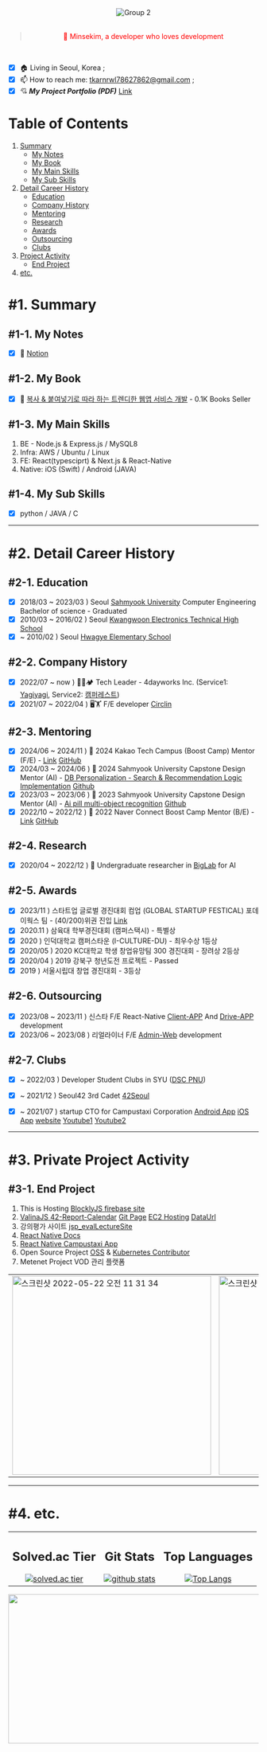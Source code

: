 <!--
**Mins97/Mins97** is a ✨ _special_ ✨ repository because its `README.md` (this file) appears on your GitHub profile.
Here are some ideas to get you started:
-->
<div align="center">
  <img src="https://github.com/minsekim1/minsekim1/assets/23623248/ff701424-487e-4536-a847-1fa79c38c022" alt="Group 2"/>
  <br/>
  <br/>
  <div>
    <blockquote style="color:red;">👋 Minsekim, a developer who loves development</blockquote>
    <br/>
  </div>
</div>

- [x] 🏠 Living in Seoul, Korea ;
- [x] 📫 How to reach me: tkarnrwl78627862@gmail.com ;
- [x] 💘 ***My Project Portfolio (PDF)*** [Link](https://github.com/minsekim1/minsekim1/blob/main/minsekim_portfolio.pdf)

# Table of Contents
1. [Summary](#1-summary)
   - [My Notes](#1-1-my-notes)
   - [My Book](#1-2-my-book)
   - [My Main Skills](#1-3-my-main-skills)
   - [My Sub Skills](#1-4-my-sub-skills)
2. [Detail Career History](#2-detail-career-history)
   - [Education](#2-1-education)
   - [Company History](#2-2-company-history)
   - [Mentoring](#2-3-mentoring)
   - [Research](#2-4-research)
   - [Awards](#2-5-awards)
   - [Outsourcing](#2-6-outsourcing)
   - [Clubs](#2-7-clubs)
3. [Project Activity](#3-project-activity)
   - [End Project](#3-1-end-project)
4. [etc.](#5-etc) 

# #1. Summary
## #1-1. My Notes
- [x] 💾 [Notion](https://minsekim1.notion.site/f8262160d67a4315873a615d460b2980?pvs=4)
## #1-2. My Book
- [x] 📘 [복사 & 붙여넣기로 따라 하는 트렌디한 웹앱 서비스 개발](https://fastcampus.co.kr/books/211716) - 0.1K Books Seller
## #1-3. My Main Skills
1. BE - Node.js & Express.js / MySQL8
2. Infra: AWS / Ubuntu / Linux
3. FE: React(typesciprt) & Next.js & React-Native
4. Native: iOS (Swift) / Android (JAVA)
## #1-4. My Sub Skills
- [X] python / JAVA / C


---


# #2. Detail Career History

## #2-1. Education
- [x] 2018/03 ~ 2023/03 ) Seoul [Sahmyook University](https://www.syu.ac.kr/) Computer Engineering Bachelor of science - Graduated
- [x] 2010/03 ~ 2016/02 ) Seoul [Kwangwoon Electronics Technical High School](https://kwangwoon.sen.hs.kr/)
- [x] ~ 2010/02 ) Seoul [Hwagye Elementary School](https://hwagye.sen.es.kr/)

## #2-2. Company History
- [x] 2022/07 ~ now ) 👨‍💻🏕️ Tech Leader - 4dayworks Inc. (Service1: [Yagiyagi](https://www.yagiyagi.kr), Service2: [캠퍼레스트](https://www.camperest.kr/))
- [x] 2021/07 ~ 2022/04 ) 🖥️🏋 F/E developer [Circlin](https://www.google.com/search?q=%EC%8D%A8%ED%81%B4%EC%9D%B8&oq=%EC%8D%A8%ED%81%B4%EC%9D%B8&aqs=chrome..69i57j69i59l2.1489j0j7&sourceid=chrome&ie=UTF-8)

## #2-3. Mentoring
- [x] 2024/06 ~ 2024/11 ) 🏫 2024 Kakao Tech Campus (Boost Camp) Mentor (F/E) - [Link](https://www.kakaotechcampus.com/) [GitHub](https://github.com/kakao-tech-campus-2nd-step2)
- [X] 2024/03 ~ 2024/06 ) 🏫 2024 Sahmyook University Capstone Design Mentor (AI) - [DB Personalization - Search & Recommendation Logic Implementation](https://minsekim1.notion.site/DB-47a6af268ef742f5a498df3948759e40?pvs=4) [Github](https://github.com/SWproject-syu/capstone-2024-DB-search)
- [X] 2023/03 ~ 2023/06 ) 🏫 2023 Sahmyook University Capstone Design Mentor (AI) - [Ai pill multi-object recognition](https://www.notion.so/OCR-8dfd799d977a45d98ad79d2da3911dee?pvs=4) [Github](https://github.com/SWproject-syu)
- [x] 2022/10 ~ 2022/12 ) 🏫 2022 Naver Connect Boost Camp Mentor (B/E) - [Link](https://boostcamp.connect.or.kr) [GitHub](https://github.com/boostcampwm-2022)

## #2-4. Research
- [x] 2020/04 ~ 2022/12 ) 🏫 Undergraduate researcher in [BigLab](https://cafe.naver.com/biglab) for AI

## #2-5. Awards
- [X] 2023/11 ) 스타트업 글로벌 경진대회 컴업 (GLOBAL STARTUP FESTICAL) 포데이웍스 팀 - (40/200)위권 진입 [Link](https://www.comeup.org/stars/alumni)
- [X] 2020.11 ) 삼육대 학부경진대회 (캠퍼스택시) - 특별상
- [X] 2020 ) 인덕대학교 캠퍼스타운 (I-CULTURE-DU) - 최우수상 1등상
- [X] 2020/05 ) 2020 KC대학교 학생 창업유망팀 300 경진대회 - 장려상 2등상
- [X] 2020/04 ) 2019 강북구 청년도전 프로젝트 - Passed
- [X] 2019 ) 서울시립대 창업 경진대회 - 3등상

## #2-6. Outsourcing
- [X] 2023/08 ~ 2023/11 ) 신스타 F/E React-Native [Client-APP](https://play.google.com/store/apps/details?id=com.shinstarr.clientapp) And [Drive-APP](https://play.google.com/store/apps/details?id=com.olhso.driver.app) development
- [X] 2023/06 ~ 2023/08 ) 리얼라이너 F/E [Admin-Web](https://realigner.vercel.app/) development

## #2-7. Clubs
- [x] ~ 2022/03 ) Developer Student Clubs in SYU ([DSC PNU](https://sites.google.com/view/dscsahmyook))
- [x] ~ 2021/12 ) Seoul42 3rd Cadet [42Seoul](https://42seoul.kr)
- [x] ~ 2021/07 ) startup CTO for Campustaxi Corporation [Android App](https://play.google.com/store/apps/details?id=com.campustaxi.campustaxi&hl=ko&gl=US) [iOS App](https://apps.apple.com/app/id1534509768) [website](https://campustaxi.modoo.at) [Youtube1](https://www.youtube.com/watch?v=5P2Nu_oR_a4) [Youtube2](https://www.youtube.com/watch?v=lEqMnIXH4QA)


---


# #3. Private Project Activity
## #3-1. End Project
1. This is Hosting [BlocklyJS firebase site](https://blocklyjs.web.app)
2. [ValinaJS 42-Report-Calendar](https://github.com/Mins97/42-Report-Calendar) [Git Page](https://mins97.github.io/42-Report-Calendar) [EC2 Hosting](http://42report.today/?id=jo) [DataUrl](http://42report.today/intra?id=jo)
3. 강의평가 사이트 [jsp_evalLectureSite](https://github.com/Mins97/jsp_evalLectureSite)
4. [React Native Docs](https://github.com/React-Native-docs/React-Native-docs)
5. [React Native Campustaxi App](https://github.com/Mins97/CampusTaxi)
6. Open Source Project [OSS](https://www.oss.kr) & [Kubernetes Contributor](https://kubernetes.io/ko/docs/home)
7. Metenet Project VOD 관리 플랫폼
<table>
  <tr>
    <td><img width="400" alt="스크린샷 2022-05-22 오전 11 31 34" src="https://user-images.githubusercontent.com/23623248/169675806-44a443db-457c-4f77-bb82-cc90fa98b22f.png"/></td>
    <td><img width="400" alt="스크린샷 2022-05-22 오전 11 31 25" src="https://user-images.githubusercontent.com/23623248/169675811-4db926a4-0b6f-493e-aa86-1f665ad4353b.png"/></td>
    <td><img width="400" alt="스크린샷 2022-05-22 오후 12 39 25" src="https://user-images.githubusercontent.com/23623248/169677389-805b1b1d-2542-466b-abc6-2d59f7f688fe.png"/></td>
  </tr>
</table>


---


# #4. etc.
<table>
  <tr>
    <td align="center">
      <h2>Solved.ac Tier</h2>
      <a href="https://solved.ac/slsl7862">
        <img src="http://mazassumnida.wtf/api/generate_badge?boj=slsl7862" alt="solved.ac tier"/>
      </a>
    </td>
    <td align="center">
      <h2>Git Stats</h2>
      <a href="https://github.com/mins97/github-readme-stats">
        <img src="https://github-readme-stats.vercel.app/api?username=minsekim1&count_private=true&show_icons=true&theme=dark" alt="github stats"/>
      </a>
    </td>
    <td align="center">
      <h2>Top Languages</h2>
      <a href="https://github.com/mins97/github-readme-stats">
        <img src="https://github-readme-stats.vercel.app/api/top-langs/?username=minsekim1&layout=compact&exclude_repo=ft_server&langs_count=15&theme=highcontrast" alt="Top Langs"/>
      </a>
    </td>
  </tr>
</table>

<a href="https://github.com/devxb/gitanimals">
<img
  src="https://render.gitanimals.org/farms/minsekim1"
  width="600"
  height="300"
/>
</a>
